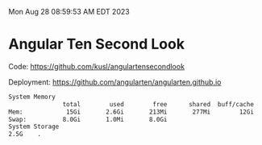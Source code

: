 Mon Aug 28 08:59:53 AM EDT 2023

# Angular Ten Second Look

Code: https://github.com/kusl/angulartensecondlook

Deployment: https://github.com/angularten/angularten.github.io

```bash
System Memory
               total        used        free      shared  buff/cache   available
Mem:            15Gi       2.6Gi       213Mi       277Mi        12Gi        12Gi
Swap:          8.0Gi       1.0Mi       8.0Gi
System Storage
2.5G	.
```
```bash

